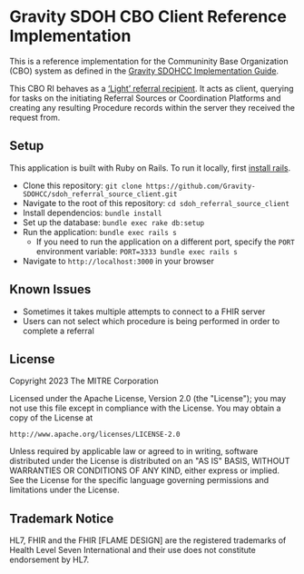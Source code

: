 # Gravity SDOH CBO Client Reference Implementation

This is a reference implementation for the Communinity Base Organization (CBO)
system as defined in the [Gravity SDOHCC Implementation
Guide](http://hl7.org/fhir/us/sdoh-clinicalcare/).

This CBO RI behaves as a [‘Light’ referral
recipient](http://hl7.org/fhir/us/sdoh-clinicalcare/CapabilityStatement-SDOHCC-ReferralRecipientLight.html).
It acts as client, querying for tasks on the initiating Referral Sources or
Coordination Platforms and creating any resulting Procedure records within the
server they received the request from.

## Setup
This application is built with Ruby on Rails. To run it locally, first [install
rails](https://guides.rubyonrails.org/getting_started.html#creating-a-new-rails-project-installing-rails).

* Clone this repository: `git clone
  https://github.com/Gravity-SDOHCC/sdoh_referral_source_client.git`
* Navigate to the root of this repository: `cd sdoh_referral_source_client`
* Install dependencios: `bundle install`
* Set up the database: `bundle exec rake db:setup`
* Run the application: `bundle exec rails s`
  * If you need to run the application on a different port, specify the `PORT`
    environment variable: `PORT=3333 bundle exec rails s`
* Navigate to `http://localhost:3000` in your browser

## Known Issues
* Sometimes it takes multiple attempts to connect to a FHIR server
* Users can not select which procedure is being performed in order to complete a
  referral

## License
Copyright 2023 The MITRE Corporation

Licensed under the Apache License, Version 2.0 (the "License"); you may not use
this file except in compliance with the License. You may obtain a copy of the
License at
```
http://www.apache.org/licenses/LICENSE-2.0
```
Unless required by applicable law or agreed to in writing, software distributed
under the License is distributed on an "AS IS" BASIS, WITHOUT WARRANTIES OR
CONDITIONS OF ANY KIND, either express or implied. See the License for the
specific language governing permissions and limitations under the License.

## Trademark Notice

HL7, FHIR and the FHIR [FLAME DESIGN] are the registered trademarks of Health
Level Seven International and their use does not constitute endorsement by HL7.

